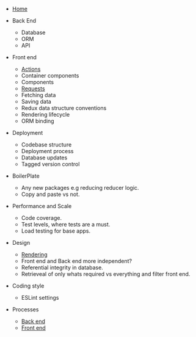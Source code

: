
- [Home](/)

- Back End
  - Database
  - ORM
  - API

- Front end
  - [Actions](frontend/actions.md)
  - Container components
  - Components
  - [Requests](frontend/requests.md)
  - Fetching data
  - Saving data
  - Redux data structure conventions
  - Rendering lifecycle
  - ORM binding

- Deployment
  - Codebase structure
  - Deployment process
  - Database updates
  - Tagged version control

- BoilerPlate
  - Any new packages e.g reducing reducer logic.
  - Copy and paste vs not.

- Performance and Scale
  - Code coverage.
  - Test levels, where tests are a must.
  - Load testing for base apps.

- Design
  - [Rendering](rendering.md)
  - Front end and Back end more independent?
  - Referential integrity in database.
  - Retrieveal of only whats required vs everything and filter front end.

- Coding style
  - ESLint settings

- Processes
  - [Back end](processes-backend.md)
  - [Front end](processes-frontend.md)
